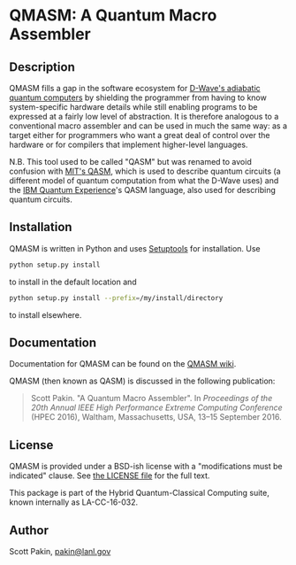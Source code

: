 QMASM: A Quantum Macro Assembler
================================

Description
-----------

QMASM fills a gap in the software ecosystem for [D-Wave's adiabatic quantum computers](http://www.dwavesys.com/) by shielding the programmer from having to know system-specific hardware details while still enabling programs to be expressed at a fairly low level of abstraction.  It is therefore analogous to a conventional macro assembler and can be used in much the same way: as a target either for programmers who want a great deal of control over the hardware or for compilers that implement higher-level languages.

N.B. This tool used to be called "QASM" but was renamed to avoid confusion with [MIT's QASM](http://www.media.mit.edu/quanta/quanta-web/projects/qasm-tools/), which is used to describe quantum circuits (a different model of quantum computation from what the D-Wave uses) and the [IBM Quantum Experience](http://www.research.ibm.com/quantum/)'s QASM language, also used for describing quantum circuits.

Installation
------------

QMASM is written in Python and uses [Setuptools](https://pythonhosted.org/an_example_pypi_project/setuptools.html) for installation.  Use
```bash
python setup.py install
```
to install in the default location and
```bash
python setup.py install --prefix=/my/install/directory
```
to install elsewhere.

Documentation
-------------

Documentation for QMASM can be found on the [QMASM wiki](https://github.com/losalamos/qmasm/wiki).

QMASM (then known as QASM) is discussed in the following publication:

> Scott Pakin. "A Quantum Macro Assembler". In _Proceedings of the 20th Annual IEEE High Performance Extreme Computing Conference_ (HPEC 2016), Waltham, Massachusetts, USA, 13–15 September 2016.


License
-------

QMASM is provided under a BSD-ish license with a "modifications must be indicated" clause.  See [the LICENSE file](http://github.com/losalamos/qmasm/blob/master/LICENSE.md) for the full text.

This package is part of the Hybrid Quantum-Classical Computing suite, known internally as LA-CC-16-032.

Author
------

Scott Pakin, <pakin@lanl.gov>
